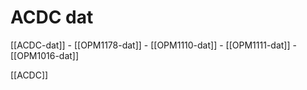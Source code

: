 
# ACDC dat 


[[ACDC-dat]] - [[OPM1178-dat]] - [[OPM1110-dat]] - [[OPM1111-dat]] - [[OPM1016-dat]]

[[ACDC]]

